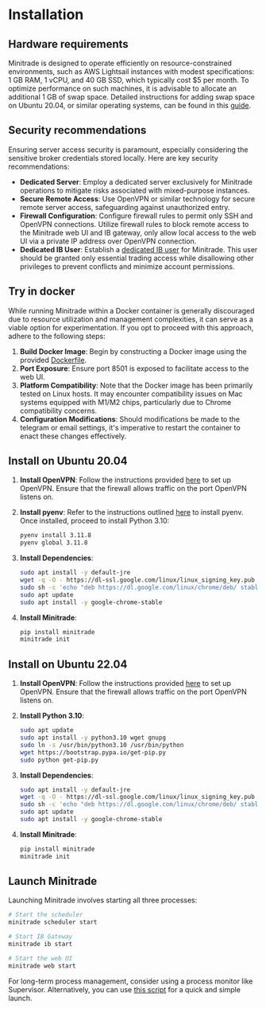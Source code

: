 # Installation

## Hardware requirements

Minitrade is designed to operate efficiently on resource-constrained environments, such as AWS Lightsail instances with modest specifications: 1 GB RAM, 1 vCPU, and 40 GB SSD, which typically cost $5 per month. To optimize performance on such machines, it is advisable to allocate an additional 1 GB of swap space. Detailed instructions for adding swap space on Ubuntu 20.04, or similar operating systems, can be found in this [guide](https://www.digitalocean.com/community/tutorials/how-to-add-swap-space-on-ubuntu-20-04).

## Security recommendations

Ensuring server access security is paramount, especially considering the sensitive broker credentials stored locally. Here are key security recommendations:

- **Dedicated Server**: Employ a dedicated server exclusively for Minitrade operations to mitigate risks associated with mixed-purpose instances.
- **Secure Remote Access**: Use OpenVPN or similar technology for secure remote server access, safeguarding against unauthorized entry.
- **Firewall Configuration**: Configure firewall rules to permit only SSH and OpenVPN connections. Utilize firewall rules to block remote access to the Minitrade web UI and IB gateway, only allow local access to the web UI via a private IP address over OpenVPN connection.
- **Dedicated IB User**: Establish a [dedicated IB user](https://www.interactivebrokers.com/en/software/singlefunds/topics/fundsaddusers.htm) for Minitrade. This user should be granted only essential trading access while disallowing other privileges to prevent conflicts and minimize account permissions.

## Try in docker

While running Minitrade within a Docker container is generally discouraged due to resource utilization and management complexities, it can serve as a viable option for experimentation. If you opt to proceed with this approach, adhere to the following steps:

1. **Build Docker Image**: Begin by constructing a Docker image using the provided [Dockerfile](https://github.com/dodid/minitrade/blob/main/Dockerfile).
2. **Port Exposure**: Ensure port 8501 is exposed to facilitate access to the web UI.
3. **Platform Compatibility**: Note that the Docker image has been primarily tested on Linux hosts. It may encounter compatibility issues on Mac systems equipped with M1/M2 chips, particularly due to Chrome compatibility concerns.
4. **Configuration Modifications**: Should modifications be made to the telegram or email settings, it's imperative to restart the container to enact these changes effectively.


## Install on Ubuntu 20.04 

1. **Install OpenVPN**: Follow the instructions provided [here](https://www.cyberciti.biz/faq/ubuntu-20-04-lts-set-up-openvpn-server-in-5-minutes/) to set up OpenVPN. Ensure that the firewall allows traffic on the port OpenVPN listens on.

2. **Install pyenv**: Refer to the instructions outlined [here](https://brain2life.hashnode.dev/how-to-install-pyenv-python-version-manager-on-ubuntu-2004) to install pyenv. Once installed, proceed to install Python 3.10:

    ```bash
    pyenv install 3.11.8
    pyenv global 3.11.8
    ```

3. **Install Dependencies**:

    ```bash
    sudo apt install -y default-jre
    wget -q -O - https://dl-ssl.google.com/linux/linux_signing_key.pub | sudo apt-key add - 
    sudo sh -c 'echo "deb https://dl.google.com/linux/chrome/deb/ stable main" >> /etc/apt/sources.list.d/google.list'
    sudo apt update
    sudo apt install -y google-chrome-stable
    ```

4. **Install Minitrade**:

    ```bash
    pip install minitrade
    minitrade init
    ```


## Install on Ubuntu 22.04

1. **Install OpenVPN**: Follow the instructions provided [here](https://www.cyberciti.biz/faq/ubuntu-22-04-lts-set-up-openvpn-server-in-5-minutes/) to set up OpenVPN. Ensure that the firewall allows traffic on the port OpenVPN listens on.

2. **Install Python 3.10**:

    ```bash
    sudo apt update
    sudo apt install -y python3.10 wget gnupg
    sudo ln -s /usr/bin/python3.10 /usr/bin/python
    wget https://bootstrap.pypa.io/get-pip.py
    sudo python get-pip.py
    ```

3. **Install Dependencies**:

    ```bash
    sudo apt install -y default-jre
    wget -q -O - https://dl-ssl.google.com/linux/linux_signing_key.pub | sudo apt-key add - 
    sudo sh -c 'echo "deb https://dl.google.com/linux/chrome/deb/ stable main" >> /etc/apt/sources.list.d/google.list'
    sudo apt update
    sudo apt install -y google-chrome-stable
    ```

4. **Install Minitrade**:

    ```bash
    pip install minitrade
    minitrade init
    ```

## Launch Minitrade

Launching Minitrade involves starting all three processes:

```bash
# Start the scheduler
minitrade scheduler start

# Start IB Gateway
minitrade ib start 

# Start the web UI
minitrade web start
```

For long-term process management, consider using a process monitor like Supervisor. Alternatively, you can use [this script](https://github.com/dodid/minitrade/blob/main/mtctl.sh) for a quick and simple launch.

